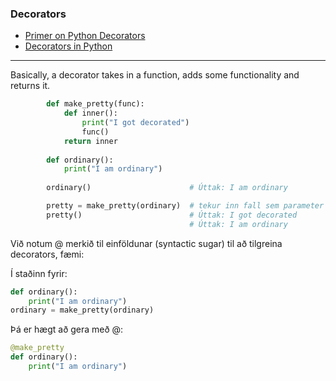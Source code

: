 ### Decorators
- [Primer on Python Decorators](https://realpython.com/primer-on-python-decorators/)
- [Decorators in Python](https://www.programiz.com/python-programming/decorator)

---

Basically, a decorator takes in a function, adds some functionality and returns it.  

```python   
        def make_pretty(func):
            def inner():
                print("I got decorated")
                func()
            return inner
        
        def ordinary():
            print("I am ordinary")
      
        ordinary()                      # Úttak: I am ordinary

        pretty = make_pretty(ordinary)  # tekur inn fall sem parameter og skilar fallinu ásamt breytingum
        pretty()                        # Úttak: I got decorated
                                        # Úttak: I am ordinary
```
 
Við notum @ merkið til einföldunar (syntactic sugar) til að tilgreina decorators, fæmi:
        
Í staðinn fyrir:
```python      
def ordinary():
    print("I am ordinary")
ordinary = make_pretty(ordinary)
```
Þá er hægt að gera með @:

```python       
@make_pretty
def ordinary():
    print("I am ordinary")
```
